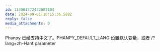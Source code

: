 ```yaml
---
id: 113061772432887104
date: 2024-09-01T10:15:36.588Z
reply: false
media_attachments: 0
---
```


Phanpy 已经支持中文了。PHANPY_DEFAULT_LANG 设置默认变量，或者 /?lang=zh-Hant parameter

